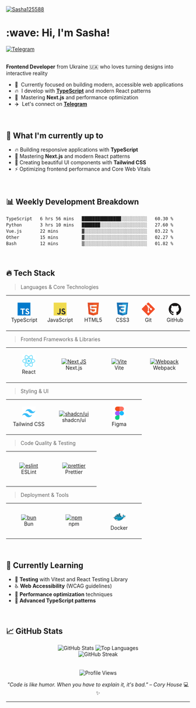 <a href="https://github.com/Sasha125588">
  <img src="https://i.pinimg.com/1200x/af/68/50/af685052058beed158504554df226700.jpg" alt="Sasha125588" align="center" width="100%" height="450px" style="object-fit: cover;"/>
</a>

<h1 align="left">:wave: Hi, I'm Sasha!</h1>

<div>
<a href="https://t.me/whoole_some"><img alt="Telegram" src="https://img.shields.io/badge/-Telegram-2CA5E0?style=flat-square&logo=telegram&logoColor=white"></a>
</div>

<br>

**Frontend Developer** from Ukraine 🇺🇦 who loves turning designs into interactive reality

- :office: &nbsp;Currently focused on building modern, accessible web applications
- :fire: &nbsp;I develop with **[TypeScript](https://www.typescriptlang.org/)** and modern React patterns
- :rocket: &nbsp;Mastering **Next.js** and performance optimization
- :airplane: &nbsp;Let's connect on **[Telegram](https://t.me/whoole_some)**

<br>

## 🚀 What I'm currently up to

- 🔥 Building responsive applications with **TypeScript**
- 🎯 Mastering **Next.js** and modern React patterns  
- 🎨 Creating beautiful UI components with **Tailwind CSS**
- ⚡ Optimizing frontend performance and Core Web Vitals

<br>

## 📊 Weekly Development Breakdown
<!--START_SECTION:waka-->

```txt
TypeScript   6 hrs 56 mins   ███████████████░░░░░░░░░░   60.30 %
Python       3 hrs 10 mins   ███████░░░░░░░░░░░░░░░░░░   27.60 %
Vue.js       22 mins         ▓░░░░░░░░░░░░░░░░░░░░░░░░   03.22 %
Other        15 mins         ▓░░░░░░░░░░░░░░░░░░░░░░░░   02.27 %
Bash         12 mins         ▒░░░░░░░░░░░░░░░░░░░░░░░░   01.82 %
```

<!--END_SECTION:waka-->

<br>

<h2 align="left" id="sasha-stack">🔥 Tech Stack</h2>

> Languages & Core Technologies

<table width='100%'>
  <tr>
    <td align="center" width="110" height="90">
      <a href="#sasha-stack">
        <img src="https://raw.githubusercontent.com/devicons/devicon/1119b9f84c0290e0f0b38982099a2bd027a48bf1/icons/typescript/typescript-original.svg" width="36" height="36" alt="typescript" />
      </a>
      <br>TypeScript
    </td>
    <td align="center" width="110" height="90">
      <a href="#sasha-stack">
        <img src="https://raw.githubusercontent.com/devicons/devicon/1119b9f84c0290e0f0b38982099a2bd027a48bf1/icons/javascript/javascript-original.svg" width="36" height="36" alt="javascript" />
      </a>
      <br>JavaScript
    </td>
    <td align="center" width="110" height="90">
      <a href="#sasha-stack">
        <img src="https://github.com/devicons/devicon/blob/master/icons/html5/html5-original.svg" width="36" height="36" alt="Html5" />
      </a>
      <br>HTML5
    </td>
    <td align="center" width="110" height="90"> 
      <a href="#sasha-stack">
        <img src="https://github.com/devicons/devicon/blob/master/icons/css3/css3-original.svg" width="36" height="36" alt="css3" />
      </a>
      <br>CSS3
    </td>
    <td align="center" width="110" height="90">
      <a href="#sasha-stack">
        <img src="https://raw.githubusercontent.com/devicons/devicon/1119b9f84c0290e0f0b38982099a2bd027a48bf1/icons/git/git-original.svg" width="36" height="36" alt="git" />
      </a>
      <br>Git
    </td>
    <td align="center" width="110" height="90"> 
      <a href="#sasha-stack">
        <img src="https://github.com/devicons/devicon/blob/master/icons/github/github-original.svg" width="36" height="36" alt="github" />
      </a>
      <br>GitHub
    </td>
  </tr> 
</table>

> Frontend Frameworks & Libraries

<table width='100%'>
  <tr>
    <td align="center" width="110" height="90">
      <a href="#sasha-stack">
        <img src="https://github.com/devicons/devicon/blob/master/icons/react/react-original.svg" width="36" height="36" alt="React" />
      </a>
      <br>React
    </td>
    <td align="center" width="110" height="90">
      <a href="#sasha-stack">
        <img src="https://raw.githubusercontent.com/samfromaway/samfromaway/master/.github/images/nextjs.png" width="36" height="36" alt="Next JS" />
      </a>
      <br>Next.js
    </td>
    <td align="center" width="110" height="90">
      <a href="#sasha-stack">
        <img src="https://vitejs.dev/logo.svg" width="36" height="36" alt="Vite" />
      </a>
      <br>Vite
    </td>
    <td align="center" width="110" height="90"> 
      <a href="#sasha-stack">
        <img src="https://brandeps.com/icon-download/W/Webpack-icon-vector-02.svg" width="36" height="36" alt="Webpack" />
      </a>
      <br>Webpack
    </td>
  </tr> 
</table>

> Styling & UI

<table width='100%'>
  <tr>
    <td align="center" width="110" height="90">
      <a href="#sasha-stack">
        <img src="https://github.com/devicons/devicon/blob/master/icons/tailwindcss/tailwindcss-original.svg" width="36" height="36" alt="Tailwind" />
      </a>
      <br>Tailwind CSS
    </td>
    <td align="center" width="110" height="90">
      <a href="#sasha-stack">
        <img src="https://avatars.githubusercontent.com/u/139895814?s=200&v=4" width="36" height="36" alt="shadcn/ui" />
      </a>
      <br>shadcn/ui
    </td>
    <td align="center" width="110" height="90">
      <a href="#sasha-stack">
        <img src="https://raw.githubusercontent.com/devicons/devicon/1119b9f84c0290e0f0b38982099a2bd027a48bf1/icons/figma/figma-original.svg" width="36" height="36" alt="figma" />
      </a>
      <br>Figma
    </td>
  </tr> 
</table>

> Code Quality & Testing

<table width='100%'>
  <tr>
    <td align="center" width="110" height="90">
      <a href="#sasha-stack">
        <img src="https://brandeps.com/icon-download/E/Eslint-icon-vector-02.svg" width="36" height="36" alt="eslint" />
      </a>
      <br>ESLint
    </td>
    <td align="center" width="110" height="90">
      <a href="#sasha-stack">
        <img src="https://brandeps.com/icon-download/P/Prettier-icon-vector-02.svg" width="36" height="36" alt="prettier" />
      </a>
      <br>Prettier
    </td>
  </tr> 
</table>

> Deployment & Tools

<table width='100%'>
  <tr>
    <td align="center" width="110" height="90"> 
  <a href="#sasha-stack">
    <img src="https://bun.sh/logo.svg" width="36" height="36" alt="bun" />
  </a>
  <br>Bun
</td>
    <td align="center" width="110" height="90"> 
      <a href="#sasha-stack">
        <img src="https://brandeps.com/icon-download/N/Npm-icon-vector-05.svg" width="36" height="36" alt="npm" />
      </a>
      <br>npm
    </td>
    <td align="center" width="110" height="90"> 
      <a href="#sasha-stack">
        <img src="https://github.com/devicons/devicon/blob/master/icons/docker/docker-original.svg" width="36" height="36" alt="docker" />
      </a>
      <br>Docker
    </td>
  </tr> 
</table>

<br>

## 🌱 Currently Learning

- 🧪 **Testing** with Vitest and React Testing Library  
- ♿ **Web Accessibility** (WCAG guidelines)
- 🚀 **Performance optimization** techniques
- 🎯 **Advanced TypeScript patterns**

<br>

## 📈 GitHub Stats

<div align="center">
  <img src="https://github-readme-stats.vercel.app/api?username=Sasha125588&show_icons=true&theme=tokyonight&hide_border=true&count_private=true" alt="GitHub Stats" height="165"/>
  <img src="https://github-readme-stats.vercel.app/api/top-langs/?username=Sasha125588&layout=compact&theme=tokyonight&hide_border=true" alt="Top Languages" height="165"/>
</div>

<div align="center">
  <img src="https://github-readme-streak-stats.herokuapp.com/?user=Sasha125588&theme=tokyonight&hide_border=true" alt="GitHub Streak" />
</div>

<br>


<br>

<div align="center">
  <img src="https://komarev.com/ghpvc/?username=Sasha125588&color=blueviolet&style=flat-square" alt="Profile Views" />
</div>

<div align="center">
 
*"Code is like humor. When you have to explain it, it's bad." – Cory House* 💻✨

</div>

---

<!--
**Sasha125588/Sasha125588** is a ✨ *special* ✨ repository because its `README.md` (this file) appears on your GitHub profile.
-->
